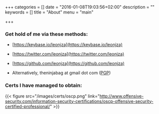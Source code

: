 +++
categories = []
date = "2016-01-08T19:03:56+02:00"
description = ""
keywords = []
title = "About"
menu = "main"

+++

### Get hold of me via these methods:

- [https://keybase.io/leonjza](https://keybase.io/leonjza)
- [https://twitter.com/leonjza](https://twitter.com/leonjza)
- [https://github.com/leonjza](https://github.com/leonjza)

- Alternatively, theninjabag at gmail dot com ([PGP](/key.asc))

### Certs I have managed to obtain:
{{< figure src="/images/certs/oscp.png" link="http://www.offensive-security.com/information-security-certifications/oscp-offensive-security-certified-professional/" >}}
